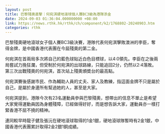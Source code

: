 ```yaml
---
layout: post
title: 巴黎殘奧直擊｜何宛淇硬地滾球個人賽BC3級為港隊添金
date: 2024-09-03 01:36:04.000000000 +08:00
link: https://news.rthk.hk/rthk/ch/component/k2/1768802-20240903.htm
categories: rthk
---
```


巴黎殘奧硬地滾球女子個人賽BC3級決賽，港隊代表何宛淇擊敗澳洲的李臣，奪得金牌，是中國香港代表團在今屆殘奧的第二金。

何宛淇在首兩局多次將自己的藍色球貼近白色目標球，以4:0領先。李臣在之後兩局嘗試力挽狂瀾，但受制於何宛淇的出球路線，只能追回2分，仍然以2:4落敗。第三次出戰殘奧的何宛淇，首次站上殘奧頒奬台的最高點。

何宛淇賽後感謝市民、作為輔助人員的丈夫、家人及教練，指這面金牌不只是屬於自己，是屬於身邊所有幫過她的人，甚至是大家。

何宛淇提到，港隊今次有23名運動員參與巴黎殘奧，想帶出的信息不單止是希望大家覺得運動員因為身體殘障，已經做得好好，而是想告訴大家，運動員亦一樣打緊香港不屈不撓的精神。

連同較早時龍子健及張沅在硬地滾球取得的1金1銀，硬地滾球隊暫時有2金1銀，中國香港代表團累計取得2金2銀1銅成績。
